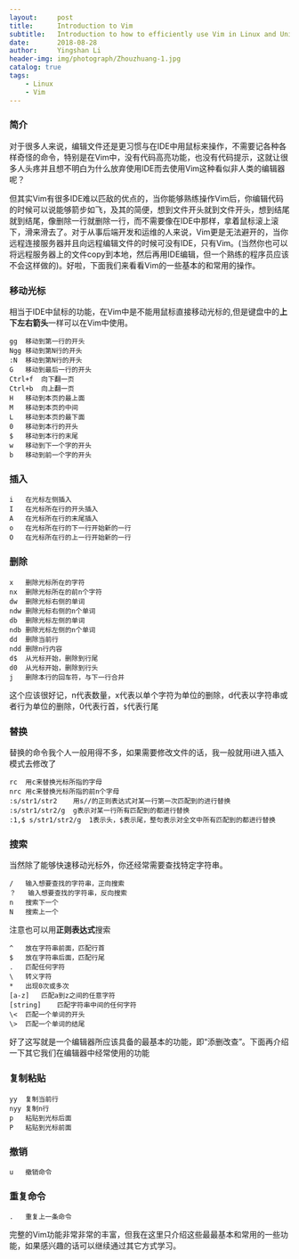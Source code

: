 ```yaml
---
layout:     post
title:      Introduction to Vim
subtitle:   Introduction to how to efficiently use Vim in Linux and Unix environment
date:       2018-08-28
author:     Yingshan Li
header-img: img/photograph/Zhouzhuang-1.jpg
catalog: true
tags:
    - Linux
    - Vim
---
```


### 简介

对于很多人来说，编辑文件还是更习惯与在IDE中用鼠标来操作，不需要记各种各样奇怪的命令，特别是在Vim中，没有代码高亮功能，也没有代码提示，这就让很多人头疼并且想不明白为什么放弃使用IDE而去使用Vim这种看似非人类的编辑器呢？

但其实Vim有很多IDE难以匹敌的优点的，当你能够熟练操作Vim后，你编辑代码的时候可以说能够箭步如飞，及其的简便，想到文件开头就到文件开头，想到结尾就到结尾，像删除一行就删除一行，而不需要像在IDE中那样，拿着鼠标滚上滚下，滑来滑去了。对于从事后端开发和运维的人来说，Vim更是无法避开的，当你远程连接服务器并且向远程编辑文件的时候可没有IDE，只有Vim。(当然你也可以将远程服务器上的文件copy到本地，然后再用IDE编辑，但一个熟练的程序员应该不会这样做的)。好啦，下面我们来看看Vim的一些基本的和常用的操作。

### 移动光标
相当于IDE中鼠标的功能，在Vim中是不能用鼠标直接移动光标的,但是键盘中的**上下左右箭头**一样可以在Vim中使用。

```
gg	移动到第一行的开头
Ngg	移动到第N行的开头
:N	移动到第N行的开头
G	移动到最后一行的开头
Ctrl+f	向下翻一页
Ctrl+b	向上翻一页
H	移动到本页的最上面
M	移动到本页的中间
L	移动到本页的最下面
0	移动到本行的开头
$	移动到本行的末尾
w	移动到下一个字的开头
b	移动到前一个字的开头
```

### 插入

```
i	在光标左侧插入
I	在光标所在行的开头插入
A	在光标所在行的末尾插入
o	在光标所在行的下一行开始新的一行
O	在光标所在行的上一行开始新的一行
```

### 删除

```
x	删除光标所在的字符
nx	删除光标所在的前n个字符
dw	删除光标右侧的单词
ndw	删除光标右侧的n个单词
db	删除光标左侧的单词
ndb	删除光标左侧的n个单词
dd	删除当前行
ndd	删除n行内容
d$	从光标开始，删除到行尾
d0	从光标开始，删除到行头
j	删除本行的回车符，与下一行合并
```

这个应该很好记，n代表数量，x代表以单个字符为单位的删除，d代表以字符串或者行为单位的删除，0代表行首，`$`代表行尾


### 替换

替换的命令我个人一般用得不多，如果需要修改文件的话，我一般就用i进入插入模式去修改了

```
rc	用c来替换光标所指的字母
nrc	用c来替换光标所指的前n个字母
:s/str1/str2	用s//的正则表达式对某一行第一次匹配到的进行替换
:s/str1/str2/g	g表示对某一行所有匹配到的都进行替换
:1,$ s/str1/str2/g	1表示头，$表示尾，整句表示对全文中所有匹配到的都进行替换
```

### 搜索

当然除了能够快速移动光标外，你还经常需要查找特定字符串。

```
/	输入想要查找的字符串，正向搜索
？	输入想要查找的字符串，反向搜索
n	搜索下一个
N	搜索上一个
```

注意也可以用**正则表达式**搜索

```
^	放在字符串前面，匹配行首
$	放在字符串后面，匹配行尾
.	匹配任何字符
\	转义字符
*	出现0次或多次
[a-z]	匹配a到z之间的任意字符
[string]	匹配字符串中间的任何字符
\<	匹配一个单词的开头
\>	匹配一个单词的结尾
```

好了这写就是一个编辑器所应该具备的最基本的功能，即“添删改查”。下面再介绍一下其它我们在编辑器中经常使用的功能

### 复制粘贴

```
yy	复制当前行
nyy	复制n行
p	粘贴到光标后面
P	粘贴到光标前面
```

### 撤销

```
u	撤销命令
```

### 重复命令

```
.	重复上一条命令
```

完整的Vim功能非常非常的丰富，但我在这里只介绍这些最最基本和常用的一些功能，如果感兴趣的话可以继续通过其它方式学习。
